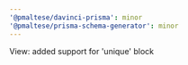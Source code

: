 ```yaml
---
'@pmaltese/davinci-prisma': minor
'@pmaltese/prisma-schema-generator': minor
---
```


View: added support for 'unique' block
